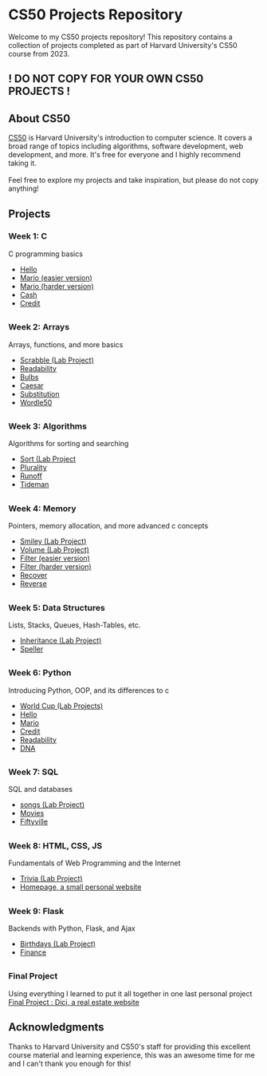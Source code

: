 # CS50 Projects Repository

Welcome to my CS50 projects repository! This repository contains a collection of projects completed as part of Harvard University's CS50 course from 2023.
## ! DO NOT COPY FOR YOUR OWN CS50 PROJECTS !

## About CS50

[CS50](https://cs50.harvard.edu/) is Harvard University's introduction to computer science. It covers a broad range of topics including algorithms, software development, web development, and more. It's free for everyone and I highly recommend taking it.
<br><br> Feel free to explore my projects and take inspiration, but please do not copy anything!

## Projects

### Week 1: C
C programming basics
- [Hello](./hello)
- [Mario (easier version)](./mario-less)
- [Mario (harder version)](./mario-more)
- [Cash](./cash)
- [Credit](./credit)
##

### Week 2: Arrays
Arrays, functions, and more basics
- [Scrabble (Lab Project)](./srabble)
- [Readability](./readability)
- [Bulbs](./bulbs)
- [Caesar](./caesar)
- [Substitution](./substitution)
- [Wordle50](./wordle)
##

### Week 3: Algorithms
Algorithms for sorting and searching
- [Sort (Lab Project](./sort)
- [Plurality](./plurality)
- [Runoff](./runoff)
- [Tideman](./tideman)
##

### Week 4: Memory
Pointers, memory allocation, and more advanced c concepts
- [Smiley (Lab Project)](./smiley)
- [Volume (Lab Project)](./volume)
- [Filter (easier version)](./filter-less)
- [Filter (harder version)](./filter-more)
- [Recover](./recover)
- [Reverse](./reverse)
##

### Week 5: Data Structures
Lists, Stacks, Queues, Hash-Tables, etc.
- [Inheritance (Lab Project)](./inheritance)
- [Speller](./speller)
##

### Week 6: Python
Introducing Python, OOP, and its differences to c
- [World Cup (Lab Projects)](./world-cup)
- [Hello](./sentimental-hello)
- [Mario](./sentimental-mario-more)
- [Credit](./sentimental-credit)
- [Readability](./sentimental-readability)
- [DNA](./dna)
##

### Week 7: SQL
SQL and databases
- [songs (Lab Project)](./songs)
- [Movies](./movies)
- [Fiftyville](./fiftyville)
##

### Week 8: HTML, CSS, JS
Fundamentals of Web Programming and the Internet
- [Trivia (Lab Project)](./trivia)
- [Homepage, a small personal website](./homepage)
##

### Week 9: Flask
Backends with Python, Flask, and Ajax
- [Birthdays (Lab Project)](./birthdays)
- [Finance](./finance)
##

### Final Project
Using everything I learned to put it all together in one last personal project
[Final Project : Dici, a real estate website](./project)
##


## Acknowledgments
Thanks to Harvard University and CS50's staff for providing this excellent course material and learning experience, this was an awesome time for me and I can't thank you enough for this!
